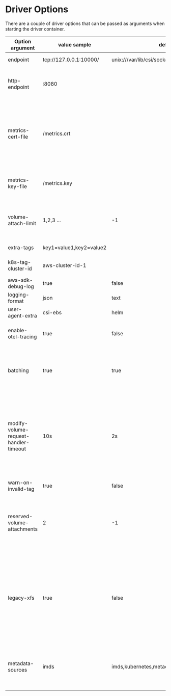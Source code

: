 # Driver Options

There are a couple of driver options that can be passed as arguments when starting the driver container.

| Option argument                       | value sample            | default                                          | Description                                                                                                                                                                                                                                                                                                                                                                                                                                  |
|---------------------------------------|-------------------------|--------------------------------------------------|----------------------------------------------------------------------------------------------------------------------------------------------------------------------------------------------------------------------------------------------------------------------------------------------------------------------------------------------------------------------------------------------------------------------------------------------|
| endpoint                              | tcp://127.0.0.1:10000/  | unix:///var/lib/csi/sockets/pluginproxy/csi.sock | The socket on which the driver will listen for CSI RPCs                                                                                                                                                                                                                                                                                                                                                                                      |
| http-endpoint                         | :8080                   |                                                  | The TCP network address where the HTTP server for metrics will listen (example: `:8080`). The default is empty string, which means the server is disabled.                                                                                                                                                                                                                                                                                   |
| metrics-cert-file                     | /metrics.crt            |                                                  | The path to a certificate to use for serving the metrics server over HTTPS. If the certificate is signed by a certificate authority, this file should be the concatenation of the server's certificate, any intermediates, and the CA's certificate. If this is non-empty, `--http-endpoint` and `--metrics-key-file` MUST also be non-empty.                                                                                                |
| metrics-key-file                      | /metrics.key            |                                                  | The path to a key to use for serving the metrics server over HTTPS. If this is non-empty, `--http-endpoint` and `--metrics-cert-file` MUST also be non-empty.                                                                                                                                                                                                                                                                                |
| volume-attach-limit                   | 1,2,3 ...               | -1                                               | Value for the maximum number of volumes attachable per node. If specified, the limit applies to all nodes. If not specified, the value is approximated from the instance type                                                                                                                                                                                                                                                                |
| extra-tags                            | key1=value1,key2=value2 |                                                  | Tags attached to each dynamically provisioned resource                                                                                                                                                                                                                                                                                                                                                                                       |
| k8s-tag-cluster-id                    | aws-cluster-id-1        |                                                  | ID of the Kubernetes cluster used for tagging provisioned EBS volumes                                                                                                                                                                                                                                                                                                                                                                        |
| aws-sdk-debug-log                     | true                    | false                                            | If set to true, the driver will enable the aws sdk debug log level                                                                                                                                                                                                                                                                                                                                                                           |
| logging-format                        | json                    | text                                             | Sets the log format. Permitted formats: text, json                                                                                                                                                                                                                                                                                                                                                                                           |
| user-agent-extra                      | csi-ebs                 | helm                                             | Extra string appended to user agent                                                                                                                                                                                                                                                                                                                                                                                                          |
| enable-otel-tracing                   | true                    | false                                            | If set to true, the driver will enable opentelemetry tracing. Might need [additional env variables](https://opentelemetry.io/docs/specs/otel/configuration/sdk-environment-variables/#general-sdk-configuration) to export the traces to the right collector                                                                                                                                                                                 |
| batching                              | true                    | true                                             | If set to true, the driver will enable batching of API calls. This is especially helpful for improving performance in workloads that are sensitive to EC2 rate limits at the cost of a small increase to worst-case latency                                                                                                                                                                                                                  |
| modify-volume-request-handler-timeout | 10s                     | 2s                                               | Timeout for the window in which volume modification calls must be received in order for them to coalesce into a single volume modification call to AWS. If changing this, be aware that the ebs-csi-controller's csi-resizer and volumemodifier containers both have timeouts on the calls they make, if this value exceeds those timeouts it will cause them to always fail and fall into a retry loop, so adjust those values accordingly. 
| warn-on-invalid-tag                   | true                    | false                                            | To warn on invalid tags, instead of returning an error                                                                                                                                                                                                                                                                                                                                                                                       |
| reserved-volume-attachments           | 2                       | -1                                               | Number of volume attachments reserved for system use. Not used when --volume-attach-limit is specified. When -1, the amount of reserved attachments is loaded from instance metadata that captured state at node boot and may include not only system disks but also CSI volumes.                                                                                                                                                            |
| legacy-xfs                            | true                    | false                                            | Warning: This option will be removed in a future release. It is a temporary workaround for users unable to immediately migrate off of older kernel versions. Formats XFS volumes with `bigtime=0,inobtcount=0,reflink=0`, so that they can be mounted onto nodes with linux kernel ≤ v5.4. Volumes formatted with this option may experience issues after 2038, and will be unable to use some XFS features (for example, reflinks).         |
| metadata-sources                      | imds         | imds,kubernetes,metadalabeler                                  | Dictates which sources are used to retrieve instance metadata. The driver will attempt to rely on each source in order until one succeeds. Valid options include 'imds', 'kubernetes', and (ALPHA)'metadata-labeler'.                                                                                                                                                                                                                                                      |
